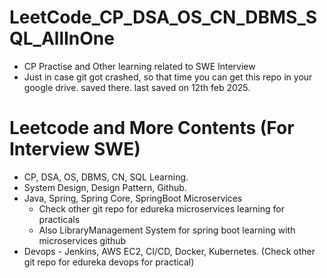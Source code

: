 # LeetCode_CP_DSA_OS_CN_DBMS_SQL_AllInOne
* CP Practise and Other learning related to SWE Interview
* Just in case git got crashed, so that time you can get this repo in your google drive. saved there. last saved on 12th feb 2025.

# Leetcode and More Contents (For Interview SWE)
* CP, DSA, OS, DBMS, CN, SQL Learning.
* System Design, Design Pattern, Github.
* Java, Spring, Spring Core, SpringBoot Microservices 
  * Check other git repo for edureka microservices learning for practicals
  * Also LibraryManagement System for spring boot learning with microservices github
* Devops - Jenkins, AWS EC2, CI/CD, Docker, Kubernetes. (Check other git repo for edureka devops for practical)


